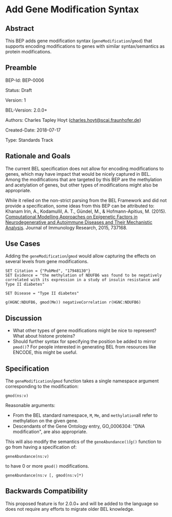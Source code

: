 # Add Gene Modification Syntax

## Abstract

This BEP adds gene modification syntax (`geneModification`/`gmod`) that supports encoding modifications
to genes with similar syntax/semantics as protein modifications.

## Preamble

BEP-Id: BEP-0006

Status: Draft

Version: 1

BEL-Version: 2.0.0+

Authors: Charles Tapley Hoyt (charles.hoyt@scai.fraunhofer.de)

Created-Date: 2018-07-17

Type: Standards Track

## Rationale and Goals

The current BEL specification does not allow for encoding modifications to genes, which may have impact that would be nicely captured in BEL. Among the modifications that are targeted by this BEP are the methylation and acetylation of genes, but other types of modifications might also be appropriate.

While it relied on the non-strict parsing from the BEL Framework and did not provide a specification, some ideas from this BEP can be attributed to: Khanam Irin, A., Kodamullil, A. T., Gündel, M., & Hofmann-Apitius, M. (2015). [Computational Modelling Approaches on Epigenetic Factors in Neurodegenerative and Autoimmune Diseases and Their Mechanistic Analysis](https://doi.org/10.1155/2015/737168). Journal of Immunology Research, 2015, 737168. 

## Use Cases

Adding the `geneModification`/`gmod` would allow capturing the effects on several levels from gene modifications.

```
SET Citation = {"PubMed", "17948130"}
SET Evidence = "the methylation of NDUFB6 was found to be negatively correlated with its expression in a study of insulin resistance and Type II diabetes"

SET Disease = "Type II diabetes"

g(HGNC:NDUFB6, gmod(Me)) negativeCorrelation r(HGNC:NDUFB6)
````

## Discussion

- What other types of gene modifications might be nice to represent? What about histone proteins?
- Should further syntax for specifying the position be added to mirror `pmod()`? For people interested in generating BEL from resources like ENCODE, this might be useful.

## Specification

The `geneModification`/`gmod` function takes a single namespace argument corresponding to the modification:

`gmod(ns:v)`

Reasonable arguments:

- From the BEL standard namespace, `M`, `Me`, and `methylation`all refer to methylation on the given gene.
- Descendants of the Gene Ontology entry, GO_0006304: "DNA modification", are also appropriate.

This will also modify the semantics of the `geneAbundance()`/`g()` function to go from having a specification of:

`geneAbundance(ns:v)` 

to have 0 or more `gmod()` modifications.

`geneAbundance(ns:v [, gmod(ns:v]*)` 


## Backwards Compatibility

This proposed feature is for 2.0.0+ and will be added to the language so does not require any efforts to migrate older BEL knowledge.
